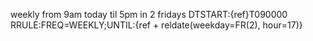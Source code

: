 weekly from 9am today til 5pm in 2 fridays
DTSTART:{ref}T090000
RRULE:FREQ=WEEKLY;UNTIL:{ref + reldate(weekday=FR(2), hour=17)}